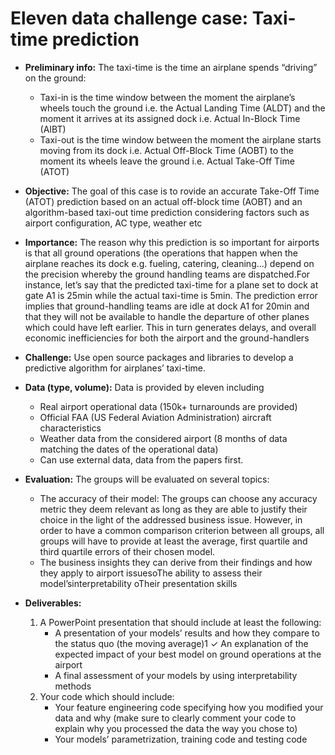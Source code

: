 # Eleven data challenge case: Taxi-time prediction

- **Preliminary info:** The taxi-time is the time an airplane spends “driving” on the ground:
    - Taxi-in is the time window between the moment the airplane’s wheels touch the ground i.e. the Actual Landing Time (ALDT) and the moment it arrives at its assigned dock i.e. Actual In-Block Time (AIBT)
    - Taxi-out is the time window between the moment the airplane starts moving from its dock i.e. Actual Off-Block Time (AOBT) to the moment its wheels leave the ground i.e. Actual Take-Off Time (ATOT)

- **Objective:** The goal of this case is to rovide an accurate Take-Off Time (ATOT) prediction based on an actual off-block time (AOBT) and an algorithm-based taxi-out time prediction considering factors such as airport configuration, AC type, weather etc

- **Importance:** The reason why this prediction is so important for airports is that all ground operations (the operations that happen when the airplane reaches its dock e.g. fueling, catering, cleaning...) depend on the precision whereby the ground handling teams are dispatched.For instance, let’s say that the predicted taxi-time for a plane set to dock at gate A1 is 25min while the actual taxi-time is 5min. The prediction error implies that ground-handling teams are idle at dock A1 for 20min and that they will not be available to handle the departure of other planes  which  could  have  left  earlier.  This  in  turn  generates  delays,  and  overall  economic inefficiencies for both the airport and the ground-handlers

- **Challenge:** Use open source packages and libraries to develop a predictive algorithm for airplanes’ taxi-time.
   
- **Data (type, volume):** Data is provided by eleven including
    - Real airport operational data (150k+ turnarounds are provided)
    - Official FAA (US Federal Aviation Administration) aircraft characteristics
    - Weather data from the considered airport (8  months  of  data matching  the  dates  of the operational data)
    - Can use external data, data from the papers first.
    
- **Evaluation:** The groups will be evaluated on several topics:  
    - The accuracy of their model: The groups can choose any accuracy metric they deem relevant as long as they are able to justify their choice in the light of the addressed business issue. However, in order to have a common comparison criterion between all groups, all groups will have to provide at least the average, first quartile and third quartile errors of their chosen model.
    - The business insights they can derive from their findings and how they apply to airport issuesoThe ability to assess their model’sinterpretability oTheir presentation skills

- **Deliverables:**

    1. A PowerPoint presentation that should include at least the following:
        - A presentation of your models’ results and how they compare to the status quo (the moving average)1 ✓ An explanation of the expected impact of your best model on ground operations at the airport
        - A final assessment of your models by using interpretability methods
    2. Your code which should include:
        - Your feature engineering code specifying how you modified your data and why (make sure to clearly comment your code to explain why you processed the data the way you chose to)
        - Your models’ parametrization, training code and testing code


